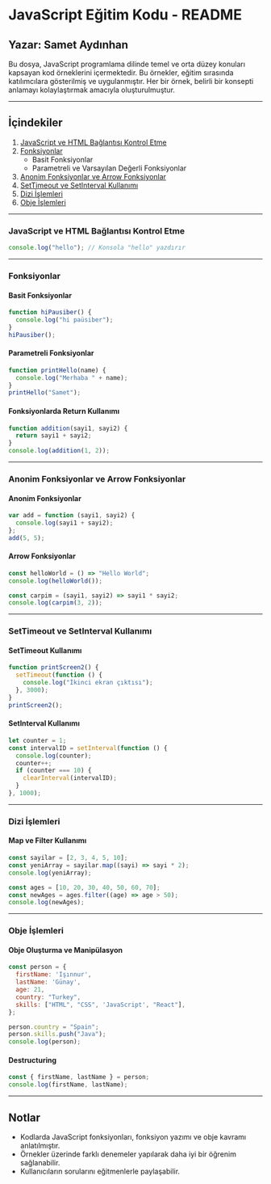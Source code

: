 # JavaScript Eğitim Kodu - README

## Yazar: Samet Aydınhan

Bu dosya, JavaScript programlama dilinde temel ve orta düzey konuları kapsayan kod örneklerini içermektedir. Bu örnekler, eğitim sırasında katılımcılara gösterilmiş ve uygulanmıştır. Her bir örnek, belirli bir konsepti anlamayı kolaylaştırmak amacıyla oluşturulmuştur.

---

## İçindekiler

1. [JavaScript ve HTML Bağlantısı Kontrol Etme](#javascript-ve-html-bağlantısı-kontrol-etme)
2. [Fonksiyonlar](#fonksiyonlar)
   - Basit Fonksiyonlar
   - Parametreli ve Varsayılan Değerli Fonksiyonlar
3. [Anonim Fonksiyonlar ve Arrow Fonksiyonlar](#anonim-fonksiyonlar-ve-arrow-fonksiyonlar)
4. [SetTimeout ve SetInterval Kullanımı](#settimeout-ve-setinterval-kullanımı)
5. [Dizi İşlemleri](#dizi-işlemleri)
6. [Obje İşlemleri](#obje-işlemleri)

---

### JavaScript ve HTML Bağlantısı Kontrol Etme
```javascript
console.log("hello"); // Konsola "hello" yazdırır
```

---

### Fonksiyonlar

#### Basit Fonksiyonlar
```javascript
function hiPausiber() {
  console.log("hi paüsiber");
}
hiPausiber();
```

#### Parametreli Fonksiyonlar
```javascript
function printHello(name) {
  console.log("Merhaba " + name);
}
printHello("Samet");
```

#### Fonksiyonlarda Return Kullanımı
```javascript
function addition(sayi1, sayi2) {
  return sayi1 + sayi2;
}
console.log(addition(1, 2));
```

---

### Anonim Fonksiyonlar ve Arrow Fonksiyonlar

#### Anonim Fonksiyonlar
```javascript
var add = function (sayi1, sayi2) {
  console.log(sayi1 + sayi2);
};
add(5, 5);
```

#### Arrow Fonksiyonlar
```javascript
const helloWorld = () => "Hello World";
console.log(helloWorld());

const carpim = (sayi1, sayi2) => sayi1 * sayi2;
console.log(carpim(3, 2));
```

---

### SetTimeout ve SetInterval Kullanımı

#### SetTimeout Kullanımı
```javascript
function printScreen2() {
  setTimeout(function () {
    console.log("İkinci ekran çıktısı");
  }, 3000);
}
printScreen2();
```

#### SetInterval Kullanımı
```javascript
let counter = 1;
const intervalID = setInterval(function () {
  console.log(counter);
  counter++;
  if (counter === 10) {
    clearInterval(intervalID);
  }
}, 1000);
```

---

### Dizi İşlemleri

#### Map ve Filter Kullanımı
```javascript
const sayilar = [2, 3, 4, 5, 10];
const yeniArray = sayilar.map((sayi) => sayi * 2);
console.log(yeniArray);

const ages = [10, 20, 30, 40, 50, 60, 70];
const newAges = ages.filter((age) => age > 50);
console.log(newAges);
```

---

### Obje İşlemleri

#### Obje Oluşturma ve Manipülasyon
```javascript
const person = {
  firstName: 'Işınnur',
  lastName: 'Günay',
  age: 21,
  country: "Turkey",
  skills: ["HTML", "CSS", 'JavaScript', "React"],
};

person.country = "Spain";
person.skills.push("Java");
console.log(person);
```

#### Destructuring
```javascript
const { firstName, lastName } = person;
console.log(firstName, lastName);
```

---

## Notlar
- Kodlarda JavaScript fonksiyonları, fonksiyon yazımı ve obje kavramı anlatılmıştır.
- Örnekler üzerinde farklı denemeler yapılarak daha iyi bir öğrenim sağlanabilir.
- Kullanıcıların sorularını eğitmenlerle paylaşabilir.

